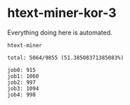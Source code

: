 # htext-miner-kor-3

Everything doing here is automated.

```
htext-miner

total: 5064/9855 (51.38508371385083%)

job0: 915
job1: 1060
job2: 997
job3: 1094
job4: 998
```